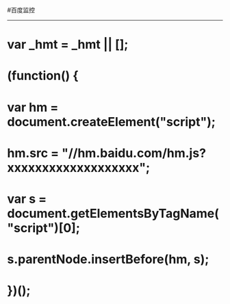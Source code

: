 #百度监控

---------------
# var _hmt = _hmt || [];
#                (function() {
#                  var hm = document.createElement("script");
#                  hm.src = "//hm.baidu.com/hm.js?xxxxxxxxxxxxxxxxxxx";
#                  var s = document.getElementsByTagName("script")[0]; 
#                 s.parentNode.insertBefore(hm, s);
#               })();
